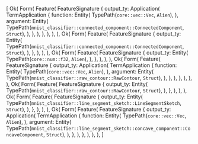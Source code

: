 [
    Ok(
        Form(
            Feature(
                FeatureSignature {
                    output_ty: Application(
                        TermApplication {
                            function: Entity(
                                TypePath(`core::vec::Vec`, `Alien`),
                            ),
                            argument: Entity(
                                TypePath(`mnist_classifier::connected_component::ConnectedComponent`, `Struct`),
                            ),
                        },
                    ),
                },
            ),
        ),
    ),
    Ok(
        Form(
            Feature(
                FeatureSignature {
                    output_ty: Entity(
                        TypePath(`mnist_classifier::connected_component::ConnectedComponent`, `Struct`),
                    ),
                },
            ),
        ),
    ),
    Ok(
        Form(
            Feature(
                FeatureSignature {
                    output_ty: Entity(
                        TypePath(`core::num::f32`, `Alien`),
                    ),
                },
            ),
        ),
    ),
    Ok(
        Form(
            Feature(
                FeatureSignature {
                    output_ty: Application(
                        TermApplication {
                            function: Entity(
                                TypePath(`core::vec::Vec`, `Alien`),
                            ),
                            argument: Entity(
                                TypePath(`mnist_classifier::raw_contour::RawContour`, `Struct`),
                            ),
                        },
                    ),
                },
            ),
        ),
    ),
    Ok(
        Form(
            Feature(
                FeatureSignature {
                    output_ty: Entity(
                        TypePath(`mnist_classifier::raw_contour::RawContour`, `Struct`),
                    ),
                },
            ),
        ),
    ),
    Ok(
        Form(
            Feature(
                FeatureSignature {
                    output_ty: Entity(
                        TypePath(`mnist_classifier::line_segment_sketch::LineSegmentSketch`, `Struct`),
                    ),
                },
            ),
        ),
    ),
    Ok(
        Form(
            Feature(
                FeatureSignature {
                    output_ty: Application(
                        TermApplication {
                            function: Entity(
                                TypePath(`core::vec::Vec`, `Alien`),
                            ),
                            argument: Entity(
                                TypePath(`mnist_classifier::line_segment_sketch::concave_component::ConcaveComponent`, `Struct`),
                            ),
                        },
                    ),
                },
            ),
        ),
    ),
]